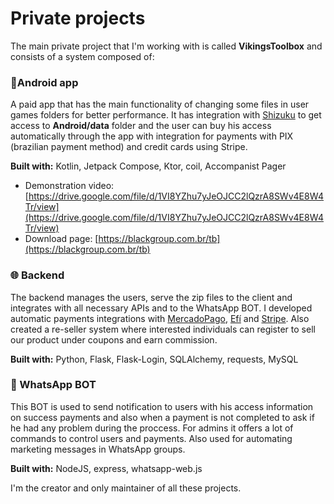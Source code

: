 # Private projects

The main private project that I'm working with is called **VikingsToolbox** and consists of a system composed of:

### 📱Android app
A paid app that has the main functionality of changing some files in user games folders for better performance. It has integration with [Shizuku](https://shizuku.rikka.app/) to get access to **Android/data** folder and the user can buy his access automatically through the app with integration for payments with PIX (brazilian payment method) and credit cards using Stripe.

**Built with:** Kotlin, Jetpack Compose, Ktor, coil, Accompanist Pager

- Demonstration video: [https://drive.google.com/file/d/1VI8YZhu7yJeOJCC2lQzrA8SWv4E8W4Tr/view](https://drive.google.com/file/d/1VI8YZhu7yJeOJCC2lQzrA8SWv4E8W4Tr/view)
- Download page: [https://blackgroup.com.br/tb](https://blackgroup.com.br/tb)

### 🌐 Backend
The backend manages the users, serve the zip files to the client and integrates with all necessary APIs and to the WhatsApp BOT. I developed automatic payments integrations with [MercadoPago](https://mercadopago.com.br), [Efí](https://sejaefi.com.br) and [Stripe](https://stripe.com). Also created a re-seller system where interested individuals can register to sell our product under coupons and earn commission.

**Built with:** Python, Flask, Flask-Login, SQLAlchemy, requests, MySQL

### 🤖 WhatsApp BOT
This BOT is used to send notification to users with his access information on success payments and also when a payment is not completed to ask if he had any problem during the proccess. For admins it offers a lot of commands to control users and payments. Also used for automating marketing messages in WhatsApp groups.

**Built with:** NodeJS, express, whatsapp-web.js

I'm the creator and only maintainer of all these projects.
